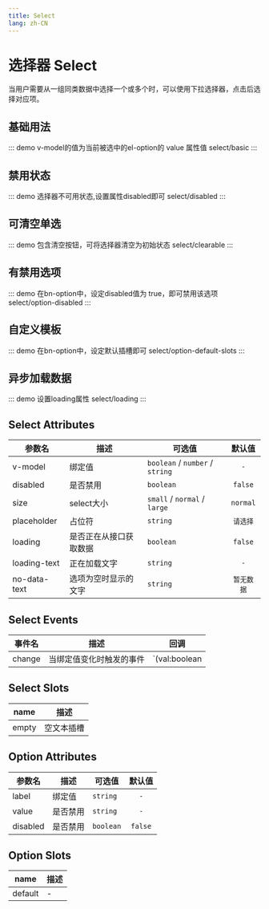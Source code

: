 ```yaml
---
title: Select
lang: zh-CN
---
```


# 选择器 Select
当用户需要从一组同类数据中选择一个或多个时，可以使用下拉选择器，点击后选择对应项。

## 基础用法

::: demo v-model的值为当前被选中的el-option的 value 属性值
select/basic
:::

## 禁用状态
::: demo 选择器不可用状态,设置属性disabled即可
select/disabled
:::

## 可清空单选
::: demo 包含清空按钮，可将选择器清空为初始状态
select/clearable
:::

## 有禁用选项
::: demo 在bn-option中，设定disabled值为 true，即可禁用该选项
select/option-disabled
:::

## 自定义模板 
::: demo 在bn-option中，设定默认插槽即可
select/option-default-slots
:::

## 异步加载数据 
::: demo 设置loading属性
select/loading
:::

## Select Attributes
|参数名|描述|可选值|默认值|
|---|---|---|:---:|
|v-model|绑定值|`boolean` / `number` / `string`|`-`|
|disabled|是否禁用|`boolean` |`false`|
|size|select大小|`small` / `normal` / `large`|`normal`|
|placeholder|占位符|`string`|`请选择`|
|loading|是否正在从接口获取数据|`boolean`|`false`|
|loading-text|正在加载文字|`string`|`-`|
|no-data-text|选项为空时显示的文字|`string`|`暂无数据`|


## Select Events
|事件名|描述|回调|
|---|---|---|
|change|当绑定值变化时触发的事件|`(val:boolean | string | number)`|


## Select Slots
|name|描述|
|---|---|
|empty|空文本插槽|


## Option Attributes
|参数名|描述|可选值|默认值|
|---|---|---|:---:|
|label|绑定值|`string`|`-`|
|value|是否禁用|`string` |`-`|
|disabled|是否禁用|`boolean` |`false`|

## Option Slots
|name|描述|
|---|---|
|default|-|
